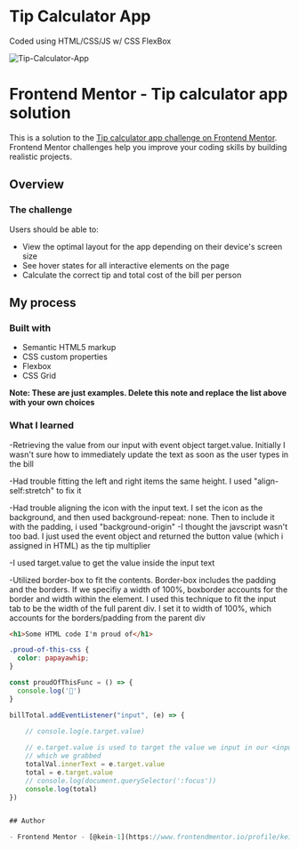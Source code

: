# Tip Calculator App
Coded using HTML/CSS/JS w/ CSS FlexBox

![Tip-Calculator-App](https://user-images.githubusercontent.com/87039063/183218983-4169ee59-3f2c-4fb0-b2a5-cfb191de28c0.png)




# Frontend Mentor - Tip calculator app solution

This is a solution to the [Tip calculator app challenge on Frontend Mentor](https://www.frontendmentor.io/challenges/tip-calculator-app-ugJNGbJUX). Frontend Mentor challenges help you improve your coding skills by building realistic projects.


## Overview

### The challenge

Users should be able to:

- View the optimal layout for the app depending on their device's screen size
- See hover states for all interactive elements on the page
- Calculate the correct tip and total cost of the bill per person

## My process

### Built with

- Semantic HTML5 markup
- CSS custom properties
- Flexbox
- CSS Grid

**Note: These are just examples. Delete this note and replace the list above with your own choices**

### What I learned

-Retrieving the value from our input with event object target.value. Initially I wasn't 
sure how to immediately update the text as soon as the user types in the bill 

-Had trouble fitting the left and right items the same height. I used "align-self:stretch" to fix it

-Had trouble aligning the icon with the input text. I set the icon as the background, and then used background-repeat: none. 
Then to include it with the padding, i used "background-origin" 
-I thought the javscript wasn't too bad. I just used the event object and returned
the button value (which i assigned in HTML) as the tip multiplier

-I used target.value to get the value inside the input text 

-Utilized border-box to fit the contents. Border-box includes the padding and the 
borders. If we specifiy a width of 100%, boxborder accounts for the border and width within the element. 
I used this technique to fit the input tab to be the width of the full parent div. I set it to width of 100%, which accounts for the borders/padding from the parent div


```html
<h1>Some HTML code I'm proud of</h1>
```
```css
.proud-of-this-css {
  color: papayawhip;
}
```
```js
const proudOfThisFunc = () => {
  console.log('🎉')
}
```
```js
billTotal.addEventListener("input", (e) => {

    // console.log(e.target.value)
    
    // e.target.value is used to target the value we input in our <input> element
    // which we grabbed 
    totalVal.innerText = e.target.value
    total = e.target.value
    // console.log(document.querySelector(':focus'))
    console.log(total)
})


## Author

- Frontend Mentor - [@kein-1](https://www.frontendmentor.io/profile/kein-1)
